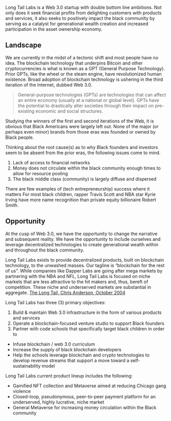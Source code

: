 Long Tail Labs is a Web 3.0 startup with double bottom line ambitions. Not only does it seek financial profits from delighting customers with products and services, it also seeks to positively impact the black community by serving as a catalyst for generational wealth creation and increased participation in the asset ownership economy.

## Landscape
We are currently in the midst of a tectonic shift and most people have no idea. The blockchain technology that underpins Bitcoin and other cryptocurrencies is what is known as a GPT (General Purpose Technology). Prior GPTs, like the wheel or the steam engine, have revolutionized human existence. Broad adoption of blockchain technology is ushering in the third iteration of the Internet, dubbed Web 3.0.

> General-purpose technologies (GPTs) are technologies that can affect an entire economy (usually at a national or global level).  GPTs have the potential to drastically alter societies through their impact on pre-existing economic and social structures.

Studying the winners of the first and second iterations of the Web, it is obvious that Black Americans were largely left out.  None of the major (or perhaps even minor) brands from those eras was founded or owned by Black people.

Thinking about the root cause(s) as to why Black founders and investors seem to be absent from the prior eras, the following issues come to mind.

1. Lack of access to financial networks
1. Money does not circulate within the black community enough times to allow for resource pooling
1. The black middle class (community) is largely diffuse and dispersed

There are few examples of (tech entrepreneurship) success where it matters
For most black children, rapper Travis Scott and NBA star Kyrie Irving have more name recognition than private equity billionaire Robert Smith.

## Opportunity
At the cusp of Web 3.0, we have the opportunity to change the narrative and subsequent reality.  We have the opportunity to include ourselves and leverage decentralized technologies to create generational wealth within and throughout the black community.

Long Tail Labs exists to provide decentralized products, built on blockchain technology, to the unwashed masses.  Our tagline is “blockchain for the rest of us”. While companies like Dapper Labs are going after mega markets by partnering with the NBA and NFL, Long Tail Labs is focused on niche markets that are less attractive to the hit makers and, thus, bereft of competition.  These niche and underserved markets are substantial in aggregate.
[The Long Tail, Chris Anderson, October 2004](https://www.wired.com/2004/10/tail/)

Long Tail Labs has three (3) primary objectives:

1. Build & maintain Web 3.0 infrastructure in the form of various products and services
1. Operate a blockchain-focused venture studio to support Black founders
1. Partner with code schools that specifically target black children in order to
  - Infuse blockchain / web 3.0 curriculum
  - Increase the supply of black blockchain developers
  - Help the schools leverage blockchain and crypto technologies to develop revenue streams that support a move toward a self-sustainability model

Long Tail Labs current product lineup includes the following:
- Gamified NFT collection and Metaverse aimed at reducing Chicago gang violence
- Closed-loop, pseudonymous, peer-to-peer payment platform for an underserved, highly lucrative, niche market
- General Metaverse for increasing money circulation within the Black community

